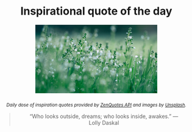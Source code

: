 
<div align="center">

# Inspirational quote of the day

<img src="./data/photo.jpeg" alt="Beautiful nature photo" width="320" height="180">

<sub><i>Daily dose of inspiration quotes provided by [ZenQuotes API](https://zenquotes.io/) and images by [Unsplash](https://unsplash.com/).</i></sub>


<blockquote>&ldquo;Who looks outside, dreams; who looks inside, awakes.&rdquo; &mdash; <footer>Lolly Daskal</footer></blockquote>

</div>
